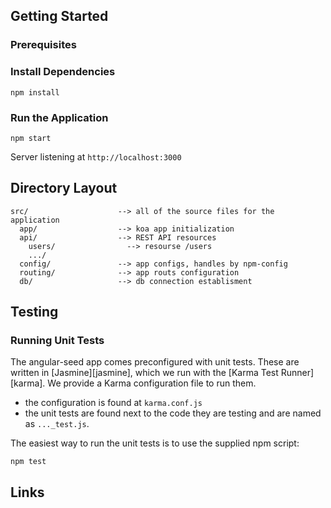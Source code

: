 ## Getting Started


### Prerequisites


### Install Dependencies

```
npm install
```

### Run the Application


```
npm start
```

Server listening at `http://localhost:3000`


## Directory Layout

```
src/                    --> all of the source files for the application
  app/                  --> koa app initialization 
  api/                  --> REST API resources
    users/                --> resourse /users
    .../
  config/               --> app configs, handles by npm-config 
  routing/              --> app routs configuration
  db/                   --> db connection establisment
```

## Testing
### Running Unit Tests

The angular-seed app comes preconfigured with unit tests. These are written in
[Jasmine][jasmine], which we run with the [Karma Test Runner][karma]. We provide a Karma
configuration file to run them.

* the configuration is found at `karma.conf.js`
* the unit tests are found next to the code they are testing and are named as `..._test.js`.

The easiest way to run the unit tests is to use the supplied npm script:

```
npm test
```

## Links